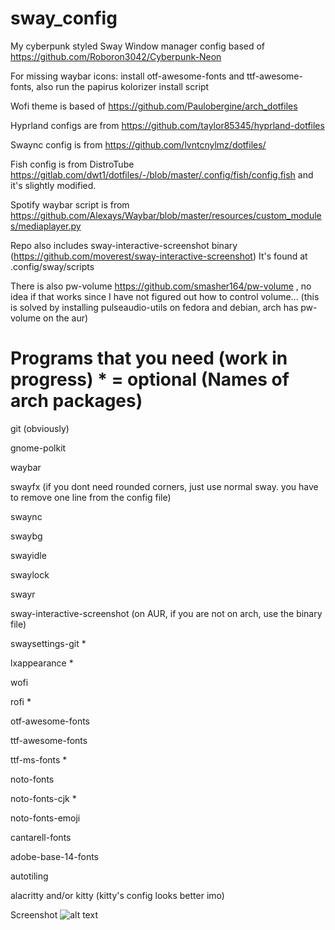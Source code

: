 # sway_config

My cyberpunk styled Sway Window manager config based of https://github.com/Roboron3042/Cyberpunk-Neon

For missing waybar icons: install otf-awesome-fonts and ttf-awesome-fonts, also run the papirus kolorizer install script

Wofi theme is based of https://github.com/Paulobergine/arch_dotfiles


Hyprland configs are from https://github.com/taylor85345/hyprland-dotfiles

Swaync config is from https://github.com/lvntcnylmz/dotfiles/

Fish config is from DistroTube https://gitlab.com/dwt1/dotfiles/-/blob/master/.config/fish/config.fish and it's slightly modified.

Spotify waybar script is from https://github.com/Alexays/Waybar/blob/master/resources/custom_modules/mediaplayer.py

Repo also includes sway-interactive-screenshot binary (https://github.com/moverest/sway-interactive-screenshot)
It's found at .config/sway/scripts

There is also pw-volume https://github.com/smasher164/pw-volume , no idea if that works since I have not figured out how to control volume... (this is solved by installing pulseaudio-utils on fedora and debian, arch has pw-volume on the aur)

# Programs that you need (work in progress) * = optional (Names of arch packages)
git (obviously)


gnome-polkit

waybar

swayfx (if you dont need rounded corners, just use normal sway. you have to remove one line from the config file)

swaync 

swaybg

swayidle

swaylock

swayr

sway-interactive-screenshot (on AUR, if you are not on arch, use the binary file)

swaysettings-git *

lxappearance *

wofi

rofi *

otf-awesome-fonts

ttf-awesome-fonts

ttf-ms-fonts *

noto-fonts

noto-fonts-cjk *

noto-fonts-emoji

cantarell-fonts

adobe-base-14-fonts

autotiling

alacritty and/or kitty (kitty's config looks better imo)


Screenshot
![alt text](https://github.com/hamburgerghini1/garuda_dotfiles_2023/blob/main/screenshot_2023-04-24T19%3A15%3A33.png)

